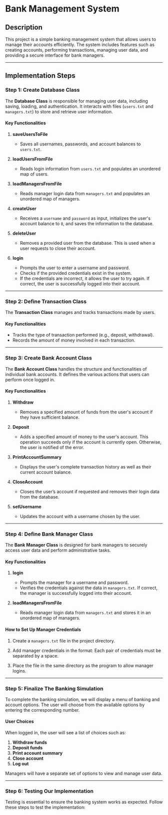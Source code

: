 # Bank Management System

## Description
This project is a simple banking management system that allows users to manage their accounts efficiently. The system includes features such as creating accounts, performing transactions, managing user data, and providing a secure interface for bank managers.

---

## Implementation Steps

### Step 1: Create Database Class
The **Database Class** is responsible for managing user data, including saving, loading, and authentication. It interacts with files (`users.txt` and `managers.txt`) to store and retrieve user information.

#### Key Functionalities
1. **saveUsersToFile**
   - Saves all usernames, passwords, and account balances to `users.txt`.

2. **loadUsersFromFile**
   - Reads login information from `users.txt` and populates an unordered map of users.

3. **loadManagersFromFile**
   - Reads manager login data from `managers.txt` and populates an unordered map of managers.

4. **createUser**
   - Receives a `username` and `password` as input, initializes the user's account balance to `0`, and saves the information to the database.

5. **deleteUser**
   - Removes a provided user from the database. This is used when a user requests to close their account.

6. **login**
   - Prompts the user to enter a username and password.
   - Checks if the provided credentials exist in the system.
   - If the credentials are incorrect, it allows the user to try again. If correct, the user is successfully logged into their account.

---

### Step 2: Define Transaction Class
The **Transaction Class** manages and tracks transactions made by users.

#### Key Functionalities
- Tracks the type of transaction performed (e.g., deposit, withdrawal).
- Records the amount of money involved in each transaction.

---

### Step 3: Create Bank Account Class
The **Bank Account Class** handles the structure and functionalities of individual bank accounts. It defines the various actions that users can perform once logged in.

#### Key Functionalities
1. **Withdraw**
   - Removes a specified amount of funds from the user's account if they have sufficient balance.

2. **Deposit**
   - Adds a specified amount of money to the user's account. This operation succeeds only if the account is currently open. Otherwise, the user is notified of the error.

3. **PrintAccountSummary**
   - Displays the user's complete transaction history as well as their current account balance.

4. **CloseAccount**
   - Closes the user’s account if requested and removes their login data from the database.

5. **setUsername**
   - Updates the account with a username chosen by the user.

---

### Step 4: Define Bank Manager Class
The **Bank Manager Class** is designed for bank managers to securely access user data and perform administrative tasks.

#### Key Functionalities
1. **login**
   - Prompts the manager for a username and password.
   - Verifies the credentials against the data in `managers.txt`. If correct, the manager is successfully logged into their account.

2. **loadManagersFromFile**
   - Reads manager login data from `managers.txt` and stores it in an unordered map of managers.

#### How to Set Up Manager Credentials
1. Create a `managers.txt` file in the project directory.
2. Add manager credentials in the format:
Each pair of credentials must be separated by a space.

3. Place the file in the same directory as the program to allow manager logins.

---

### Step 5: Finalize The Banking Simulation
To complete the banking simulation, we will display a menu of banking and account options. The user will choose from the available options by entering the corresponding number.

#### User Choices
When logged in, the user will see a list of choices such as:
1. **Withdraw funds**
2. **Deposit funds**
3. **Print account summary**
4. **Close account**
5. **Log out**

Managers will have a separate set of options to view and manage user data.

---

### Step 6: Testing Our Implementation
Testing is essential to ensure the banking system works as expected. Follow these steps to test the implementation:


